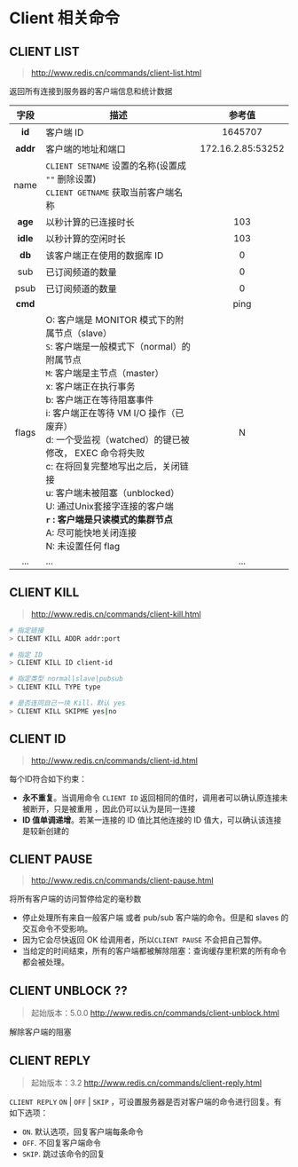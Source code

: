# Client 相关命令



## CLIENT LIST 

> http://www.redis.cn/commands/client-list.html

返回所有连接到服务器的客户端信息和统计数据

| 字段 | 描述 | 参考值 |
| :--: | ---- | :--: |
|**id**|客户端 ID|1645707|
|**addr**|客户端的地址和端口|172.16.2.85:53252|
|name|`CLIENT SETNAME` 设置的名称(设置成 `""` 删除设置)<br />`CLIENT GETNAME` 获取当前客户端名称||
|**age**|以秒计算的已连接时长|103|
|**idle**|以秒计算的空闲时长|103|
|**db**|该客户端正在使用的数据库 ID|0|
|sub|已订阅频道的数量|0|
|psub|已订阅频道的数量|0|
|**cmd**||ping|
|flags|O: 客户端是 MONITOR 模式下的附属节点（slave） <br />`S`: 客户端是一般模式下（normal）的附属节点 <br />`M`: 客户端是主节点（master） <br />x: 客户端正在执行事务 <br />b: 客户端正在等待阻塞事件 <br />i: 客户端正在等待 VM I/O 操作（已废弃） <br />d: 一个受监视（watched）的键已被修改， EXEC 命令将失败 <br />c: 在将回复完整地写出之后，关闭链接 <br />u: 客户端未被阻塞（unblocked） <br />U: 通过Unix套接字连接的客户端 <br />**`r` : 客户端是只读模式的集群节点** <br />A: 尽可能快地关闭连接 <br />N: 未设置任何 flag|N|
|...|...|...|

## CLIENT KILL

> http://www.redis.cn/commands/client-kill.html

```bash
# 指定链接
> CLIENT KILL ADDR addr:port

# 指定 ID
> CLIENT KILL ID client-id

# 指定类型 normal|slave|pubsub
> CLIENT KILL TYPE type

# 是否连同自己一块 Kill，默认 yes
> CLIENT KILL SKIPME yes|no
```



## CLIENT ID 

> http://www.redis.cn/commands/client-id.html

每个ID符合如下约束：

- **永不重复**。当调用命令 `CLIENT ID` 返回相同的值时，调用者可以确认原连接未被断开，只是被重用 ，因此仍可以认为是同一连接
- **ID 值单调递增**。若某一连接的 ID 值比其他连接的 ID 值大，可以确认该连接是较新创建的



## CLIENT PAUSE

> http://www.redis.cn/commands/client-pause.html

将所有客户端的访问暂停给定的毫秒数

- 停止处理所有来自一般客户端 或者 pub/sub 客户端的命令。但是和 slaves 的交互命令不受影响。
- 因为它会尽快返回 OK 给调用者，所以`CLIENT PAUSE` 不会把自己暂停。
- 当给定的时间结束，所有的客户端都被解除阻塞：查询缓存里积累的所有命令都会被处理。



## CLIENT UNBLOCK ??

> 起始版本：5.0.0
> http://www.redis.cn/commands/client-unblock.html

解除客户端的阻塞



## CLIENT REPLY

> 起始版本：3.2
> http://www.redis.cn/commands/client-reply.html

`CLIENT REPLY` `ON` | `OFF` | `SKIP` ，可设置服务器是否对客户端的命令进行回复。有如下选项：

- `ON`. 默认选项，回复客户端每条命令
- `OFF`. 不回复客户端命令
- `SKIP`. 跳过该命令的回复

